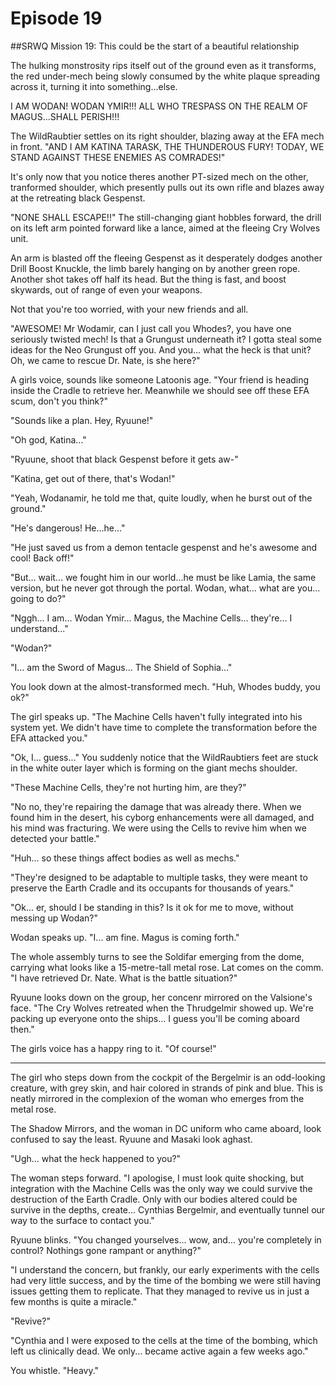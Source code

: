 # Episode 19

##SRWQ Mission 19: This could be the start of a beautiful relationship

The hulking monstrosity rips itself out of the ground even as it transforms, the red under-mech being slowly consumed by the white plaque spreading across it, turning it into something...else.

I AM WODAN! WODAN YMIR!!! ALL WHO TRESPASS ON THE REALM OF MAGUS...SHALL PERISH!!!

The WildRaubtier settles on its right shoulder, blazing away at the EFA mech in front. "AND I AM KATINA TARASK, THE THUNDEROUS FURY! TODAY, WE STAND AGAINST THESE ENEMIES AS COMRADES!"

It's only now that you notice theres another PT-sized mech on the other, tranformed shoulder, which presently pulls out its own rifle and blazes away at the retreating black Gespenst.

"NONE SHALL ESCAPE!!" The still-changing giant hobbles forward, the drill on its left arm pointed forward like a lance, aimed at the fleeing Cry Wolves unit.

An arm is blasted off the fleeing Gespenst as it desperately dodges another Drill Boost Knuckle, the limb barely hanging on by another green rope. Another shot takes off half its head. But the thing is fast, and boost skywards, out of range of even your weapons.

Not that you're too worried, with your new friends and all.

"AWESOME! Mr Wodamir, can I just call you Whodes?, you have one seriously twisted mech! Is that a Grungust underneath it? I gotta steal some ideas for the Neo Grungust off you. And you... what the heck is that unit? Oh, we came to rescue Dr. Nate, is she here?"

A girls voice, sounds like someone Latoonis age. "Your friend is heading inside the Cradle to retrieve her. Meanwhile we should see off these EFA scum, don't you think?"

"Sounds like a plan. Hey, Ryuune!"

"Oh god, Katina..."

"Ryuune, shoot that black Gespenst before it gets aw-"

"Katina, get out of there, that's Wodan!"

"Yeah, Wodanamir, he told me that, quite loudly, when he burst out of the ground."

"He's dangerous! He...he..."

"He just saved us from a demon tentacle gespenst and he's awesome and cool! Back off!"

"But... wait... we fought him in our world...he must be like Lamia, the same version, but he never got through the portal. Wodan, what... what are you... going to do?"

"Nggh... I am... Wodan Ymir... Magus, the Machine Cells... they're... I understand..."

"Wodan?"

"I... am the Sword of Magus... The Shield of Sophia..."

You look down at the almost-transformed mech. "Huh, Whodes buddy, you ok?"

The girl speaks up. "The Machine Cells haven't fully integrated into his system yet. We didn't have time to complete the transformation before the EFA attacked you."

"Ok, I... guess..." You suddenly notice that the WildRaubtiers feet are stuck in the white outer layer which is forming on the giant mechs shoulder.

"These Machine Cells, they're not hurting him, are they?"

"No no, they're repairing the damage that was already there. When we found him in the desert, his cyborg enhancements were all damaged, and his mind was fracturing. We were using the Cells to revive him when we detected your battle."

"Huh... so these things affect bodies as well as mechs."

"They're designed to be adaptable to multiple tasks, they were meant to preserve the Earth Cradle and its occupants for thousands of years."

"Ok... er, should I be standing in this? Is it ok for me to move, without messing up Wodan?"

Wodan speaks up. "I... am fine. Magus is coming forth."

The whole assembly turns to see the Soldifar emerging from the dome, carrying what looks like a 15-metre-tall metal rose. Lat comes on the comm. "I have retrieved Dr. Nate. What is the battle situation?"

Ryuune looks down on the group, her concenr mirrored on the Valsione's face. "The Cry Wolves retreated when the Thrudgelmir showed up. We're packing up everyone onto the ships... I guess you'll be coming aboard then."

The girls voice has a happy ring to it. "Of course!"

---

The girl who steps down from the cockpit of the Bergelmir is an odd-looking creature, with grey skin, and hair colored in strands of pink and blue. This is neatly mirrored in the complexion of the woman who emerges from the metal rose.

The Shadow Mirrors, and the woman in DC uniform who came aboard, look confused to say the least. Ryuune and Masaki look aghast.

"Ugh...  what the heck happened to you?"

The woman steps forward. "I apologise, I must look quite shocking, but integration with the Machine Cells was the only way we could survive the destruction of the Earth Cradle. Only with our bodies altered could be survive in the depths, create...  Cynthias Bergelmir, and eventually tunnel our way to the surface to contact you."

Ryuune blinks. "You changed yourselves... wow, and... you're completely in control? Nothings gone rampant or anything?"

"I understand the concern, but frankly, our early experiments with the cells had very little success, and by the time of the bombing we were still having issues getting them to replicate. That they managed to revive us in just a few months is quite a miracle."

"Revive?"

"Cynthia and I were exposed to the cells at the time of the bombing, which left us clinically dead. We only... became active again a few weeks ago."

You whistle. "Heavy."
